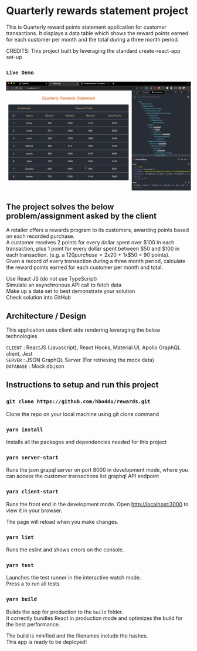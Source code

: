 # Quarterly rewards statement project
This is Quarterly reward points statement application for customer transactions. It displays a data table which shows the reward points earned for each customer per month and the total during a three month period.

CREDITS: This project built by leveraging the standard create-react-app set-up


### `Live Demo`
![alt text](https://github.com/hboddu/rewards/blob/main/rewards-demo.gif?raw=true)


## The project solves the below problem/assignment asked by the client
A retailer offers a rewards program to its customers, awarding points based on each recorded purchase.\
A customer receives 2 points for every dollar spent over $100 in each transaction, plus 1 point for every dollar spent between $50 and $100 in each transaction.
(e.g. a $120 purchase = 2x$20 + 1x$50 = 90 points).\
Given a record of every transaction during a three month period, calculate the reward points earned for each customer per month and total.

Use React JS (do not use TypeScript)\
Simulate an asynchronous API call to fetch data\
Make up a data set to best demonstrate your solution\
Check solution into GitHub

## Architecture / Design
This application uses client side rendering leveraging the below technologies

`CLIENT` : ReactJS (Javascript), React Hooks, Material UI, Apollo GraphQL client, Jest\
`SERVER` : JSON GraphQL Server (For retrieving the mock data)\
`DATABASE` : Mock db.json

## Instructions to setup and run this project

### `git clone https://github.com/hboddu/rewards.git`
Clone the repo on your local machine using git clone command

### `yarn install`
Installs all the packages and dependencies needed for this project

### `yarn server-start`
Runs the json grapql server on port 8000 in development mode, where you can access the customer transactions list graphql API endpoint 

### `yarn client-start`

Runs the front end  in the development mode.
Open [http://localhost:3000](http://localhost:3000) to view it in your browser.

The page will reload when you make changes.

### `yarn lint`

Runs the eslint and shows errors on the console.

### `yarn test`

Launches the test runner in the interactive watch mode.\
 Press a to run all tests

### `yarn build`

Builds the app for production to the `build` folder.\
It correctly bundles React in production mode and optimizes the build for the best performance.

The build is minified and the filenames include the hashes.\
This app is ready to be deployed!